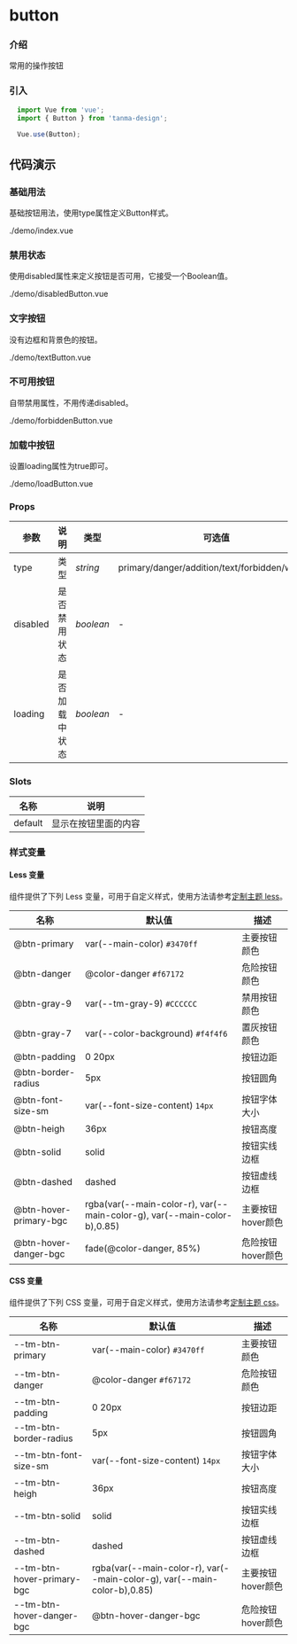 # button

### 介绍

常用的操作按钮

### 引入

```js
  import Vue from 'vue';
  import { Button } from 'tanma-design';
  
  Vue.use(Button);
```

## 代码演示

### 基础用法
基础按钮用法，使用type属性定义Button样式。

<demo-code>./demo/index.vue</demo-code>

### 禁用状态
使用disabled属性来定义按钮是否可用，它接受一个Boolean值。

<demo-code>./demo/disabledButton.vue</demo-code>

### 文字按钮
没有边框和背景色的按钮。

<demo-code>./demo/textButton.vue</demo-code>


### 不可用按钮
自带禁用属性，不用传递disabled。

<demo-code>./demo/forbiddenButton.vue</demo-code>

### 加载中按钮
设置loading属性为true即可。

<demo-code>./demo/loadButton.vue</demo-code>
### Props

参数 | 说明 | 类型 | 可选值 | 默认值
-- | -- | -- | -- | --
type | 类型 | _string_ | primary/danger/addition/text/forbidden/wicked | -
disabled | 	是否禁用状态 | _boolean_ | - | false
loading | 	是否加载中状态 | _boolean_ | - | false

### Slots

名称 | 说明
-- | --
default | 显示在按钮里面的内容

### 样式变量

#### Less 变量

组件提供了下列 Less 变量，可用于自定义样式，使用方法请参考[定制主题 less](#/theme)。

名称 | 默认值 | 描述
-- | -- | --
@btn-primary | var(--main-color) `#3470ff` | 主要按钮颜色
@btn-danger | @color-danger `#f67172` | 危险按钮颜色
@btn-gray-9 | var(--tm-gray-9) `#CCCCCC` | 禁用按钮颜色
@btn-gray-7|  var(--color-background) `#f4f4f6` | 置灰按钮颜色
@btn-padding |  0 20px | 按钮边距
@btn-border-radius | 5px | 按钮圆角
@btn-font-size-sm | var(--font-size-content) `14px`  | 按钮字体大小
@btn-heigh | 36px  | 按钮高度
@btn-solid | solid  | 按钮实线边框
@btn-dashed | dashed  | 按钮虚线边框
@btn-hover-primary-bgc | rgba(var(--main-color-r), var(--main-color-g), var(--main-color-b),0.85)  | 主要按钮hover颜色
@btn-hover-danger-bgc | fade(@color-danger, 85%)  | 危险按钮hover颜色


#### CSS 变量

组件提供了下列 CSS 变量，可用于自定义样式，使用方法请参考[定制主题 css](#/theme2)。

名称 | 默认值 | 描述
-- | -- | --
--tm-btn-primary | var(--main-color) `#3470ff` | 主要按钮颜色
--tm-btn-danger | @color-danger `#f67172` | 危险按钮颜色
--tm-btn-padding |  0 20px | 按钮边距
--tm-btn-border-radius | 5px | 按钮圆角
--tm-btn-font-size-sm | var(--font-size-content) `14px` | 按钮字体大小
--tm-btn-heigh | 36px | 按钮高度
--tm-btn-solid | solid | 按钮实线边框
--tm-btn-dashed | dashed | 按钮虚线边框
--tm-btn-hover-primary-bgc |rgba(var(--main-color-r), var(--main-color-g), var(--main-color-b),0.85) | 主要按钮hover颜色
--tm-btn-hover-danger-bgc | @btn-hover-danger-bgc | 危险按钮hover颜色

